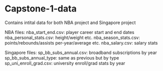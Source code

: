 # Capstone-1-data

Contains intital data for both NBA project and Singapore project


NBA files:
nba_start_end.csv:  player career start and end dates
nba_personal_stats.csv:  height/weight etc.
nba_season_stats.csv:  points/rebounds/assists per-year/average etc.
nba_salary.csv:  salary stats


Singapore files:
sp_bb_subs_annual.csv:  broadband subscriptions by year
sp_bb_subs_annual_type:  same as previous but by type
sp_uni_enroll_grad.csv:  university enroll/grad stats by year
